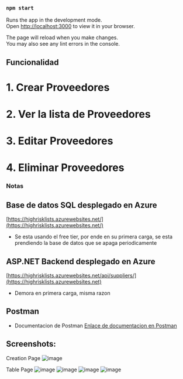 
### `npm start`

Runs the app in the development mode.\
Open [http://localhost:3000](http://localhost:3000) to view it in your browser.

The page will reload when you make changes.\
You may also see any lint errors in the console.
## Funcionalidad
# 1. Crear Proveedores
# 2. Ver la lista de Proveedores
# 3. Editar Proveedores
# 4. Eliminar Proveedores

### Notas
## Base de datos SQL desplegado en Azure
[https://highrisklists.azurewebsites.net/](https://highrisklists.azurewebsites.net/)

- Se esta usando el free tier, por ende en su primera carga, se esta prendiendo la base de datos que se apaga periodicamente

## ASP.NET Backend desplegado en Azure
[https://highrisklists.azurewebsites.net/api/suppliers/](https://highrisklists.azurewebsites.net)

- Demora en primera carga, misma razon

## Postman
- Documentacion de Postman
[Enlace de documentacion en Postman](https://api-team-2546.postman.co/workspace/HighRiskLists~41314683-eee9-4dd6-a77d-a7869500a91a/collection/18392507-f3dbd408-be4f-463c-a5de-6e20a027c0db?action=share&creator=18392507/)

## Screenshots:
Creation Page
![image](https://github.com/user-attachments/assets/d2789923-631d-47ff-9431-53835708b764)

Table Page
![image](https://github.com/user-attachments/assets/fffa953f-e126-44ba-a6e8-bbbedc957e0c)
![image](https://github.com/user-attachments/assets/06025739-e4d4-4396-8cee-1ea6c180912f)
![image](https://github.com/user-attachments/assets/cb81a075-50d3-40a2-88cb-a6d389c0a286)
![image](https://github.com/user-attachments/assets/d63f2fac-b860-451e-b500-79ceb4739a9c)



